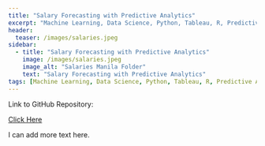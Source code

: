 ```yaml
---
title: "Salary Forecasting with Predictive Analytics"
excerpt: "Machine Learning, Data Science, Python, Tableau, R, Predictive Analytics"
header:
  teaser: /images/salaries.jpeg
sidebar:
  - title: "Salary Forecasting with Predictive Analytics"
    image: /images/salaries.jpeg
    image_alt: "Salaries Manila Folder"
    text: "Salary Forecasting with Predictive Analytics"
tags: [Machine Learning, Data Science, Python, Tableau, R, Predictive Analytics]
---
```

Link to GitHub Repository:

[Click Here](https://github.com/davidsuffolk/Salary-Forecasting-Predictive-Analytics)

I can add more text here.

